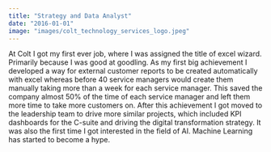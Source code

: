 ```yaml
---
title: "Strategy and Data Analyst"
date: "2016-01-01"
image: "images/colt_technology_services_logo.jpeg"
---
```

At Colt I got my first ever job, where I was assigned the title of excel wizard. Primarily because I was good at goodling. As my first big achievement I developed a way for external customer reports to be created automatically with excel whereas before 40 service managers would create them manually taking more than a week for each service manager. This saved the company almost 50% of the time of each service manager and left them more time to take more customers on. After this achievement I got moved to the leadership team to drive more similar projects, which included KPI dashboards for the C-suite and driving the digital transformation strategy. It was also the first time I got interested in the field of AI. Machine Learning has started to become a hype. 